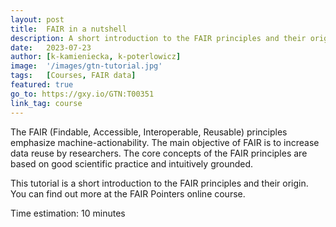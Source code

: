 ```yaml
---
layout: post
title:  FAIR in a nutshell
description: A short introduction to the FAIR principles and their origin
date:   2023-07-23
author: [k-kamieniecka, k-poterlowicz]
image:  '/images/gtn-tutorial.jpg'
tags:   [Courses, FAIR data]
featured: true
go_to: https://gxy.io/GTN:T00351
link_tag: course
---
```



The FAIR (Findable, Accessible, Interoperable, Reusable) principles emphasize machine-actionability. The main objective of FAIR is to increase data reuse by researchers. The core concepts of the FAIR principles are based on good scientific practice and intuitively grounded.

This tutorial is a short introduction to the FAIR principles and their origin. You can find out more at the FAIR Pointers online course.

Time estimation: 10 minutes
